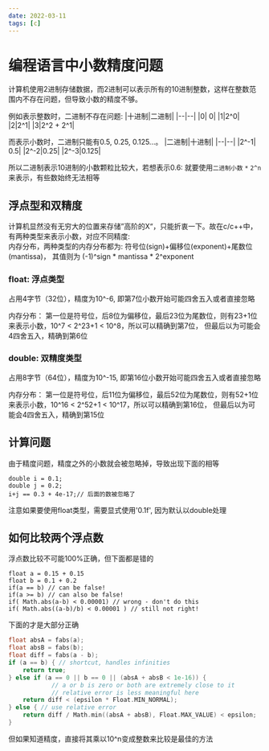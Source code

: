 ```yaml
---
date: 2022-03-11
tags: [c]
---
```


# 编程语言中小数精度问题

计算机使用2进制存储数据，而2进制可以表示所有的10进制整数，这样在整数范围内不存在问题，但导致小数的精度不够。

例如表示整数时，二进制不存在问题: 
|十进制|二进制|
|--|--|
|0| 0|
|1|2^0|
|2|2^1|
|3|2^2 + 2^1|

而表示小数时，二进制只能有0.5, 0.25, 0.125...。
|二进制|十进制|
|--|--|
|2^-1| 0.5|
|2^-2|0.25|
|2^-3|0.125|

所以二进制表示10进制的小数颗粒比较大，若想表示0.6: 就要使用`二进制小数` `*` `2^n`来表示，有些数始终无法相等

## 浮点型和双精度

计算机显然没有无穷大的位置来存储”高阶的X“，只能折衷一下。故在c/c++中，有两种类型来表示小数，对应不同精度:    
内存分布，两种类型的内存分布都为: 符号位(sign)+偏移位(exponent)+尾数位(mantissa)，
其值则为 (-1)^sign * mantissa * 2^exponent

### float: 浮点类型
占用4字节（32位），精度为10^-6, 即第7位小数开始可能四舍五入或者直接忽略

内存分布： 第一位是符号位，后8位为偏移位，最后23位为尾数位，则有23+1位来表示小数，10^7 < 2^23+1 < 10^8，所以可以精确到第7位，
但最后以为可能会4四舍五入，精确到第6位

### double: 双精度类型
占用8字节（64位），精度为10^-15, 即第16位小数开始可能四舍五入或者直接忽略

内存分布： 第一位是符号位，后11位为偏移位，最后52位为尾数位，则有52+1位来表示小数，10^16 < 2^52+1 < 10^17，所以可以精确到第16位，
但最后以为可能会4四舍五入，精确到第15位

## 计算问题

由于精度问题，精度之外的小数就会被忽略掉，导致出现下面的相等 

```
double i = 0.1;
double j = 0.2;
i+j == 0.3 + 4e-17;// 后面的数被忽略了
```
注意如果要使用float类型，需要显式使用'0.1f', 因为默认以double处理  

## 如何比较两个浮点数

浮点数比较不可能100%正确，但下面都是错的
```
float a = 0.15 + 0.15
float b = 0.1 + 0.2
if(a == b) // can be false!
if(a >= b) // can also be false!
if( Math.abs(a-b) < 0.00001) // wrong - don't do this
if( Math.abs((a-b)/b) < 0.00001 ) // still not right!
```

下面的才是大部分正确
```c
float absA = fabs(a);
float absB = fabs(b);
float diff = fabs(a - b);
if (a == b) { // shortcut, handles infinities
	return true;
} else if (a == 0 || b == 0 || (absA + absB < 1e-16)) {
			// a or b is zero or both are extremely close to it
			// relative error is less meaningful here
	return diff < (epsilon * Float.MIN_NORMAL);
} else { // use relative error
	return diff / Math.min((absA + absB), Float.MAX_VALUE) < epsilon;
}
```

但如果知道精度，直接将其乘以10^n变成整数来比较是最佳的方法